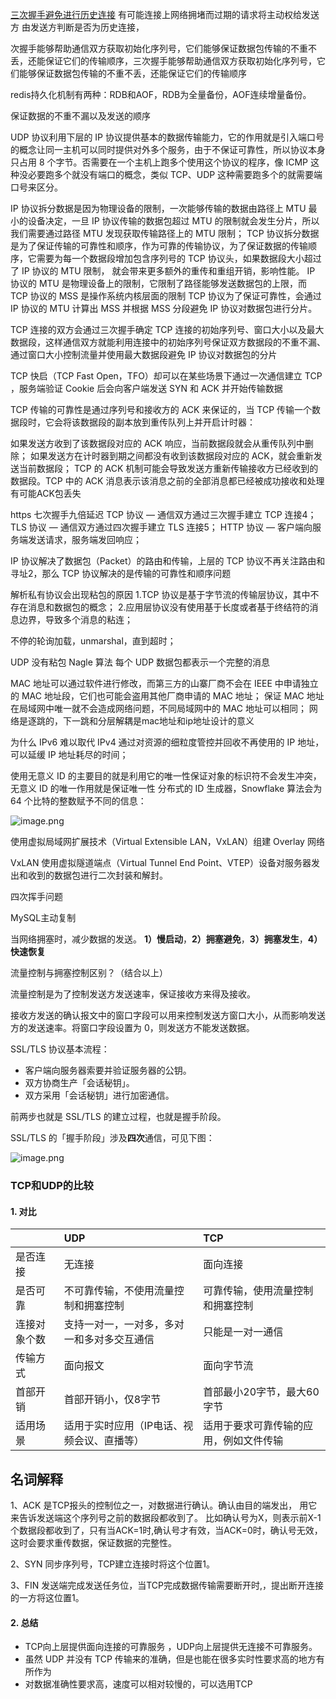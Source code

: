[三次握手避免进行历史连接]() 有可能连接上网络拥堵而过期的请求将主动权给发送方 由发送方判断是否为历史连接，

次握手能够帮助通信双方获取初始化序列号，它们能够保证数据包传输的不重不丢，还能保证它们的传输顺序，三次握手能够帮助通信双方获取初始化序列号，它们能够保证数据包传输的不重不丢，还能保证它们的传输顺序

redis持久化机制有两种：RDB和AOF，RDB为全量备份，AOF连续增量备份。

保证数据的不重不漏以及发送的顺序

UDP 协议利用下层的 IP 协议提供基本的数据传输能力，它的作用就是引入端口号的概念让同一主机可以同时提供对外多个服务，由于不保证可靠性，所以协议本身只占用 8 个字节。否需要在一个主机上跑多个使用这个协议的程序，像 ICMP 这种没必要跑多个就没有端口的概念，类似 TCP、UDP 这种需要跑多个的就需要端口号来区分。

IP 协议拆分数据是因为物理设备的限制，一次能够传输的数据由路径上 MTU 最小的设备决定，一旦 IP 协议传输的数据包超过 MTU 的限制就会发生分片，所以我们需要通过路径 MTU 发现获取传输路径上的 MTU 限制；
TCP 协议拆分数据是为了保证传输的可靠性和顺序，作为可靠的传输协议，为了保证数据的传输顺序，它需要为每一个数据段增加包含序列号的 TCP 协议头，如果数据段大小超过了 IP 协议的 MTU 限制， 就会带来更多额外的重传和重组开销，影响性能。
IP 协议的 MTU 是物理设备上的限制，它限制了路径能够发送数据包的上限，而 TCP 协议的 MSS 是操作系统内核层面的限制
TCP 协议为了保证可靠性，会通过 IP 协议的 MTU 计算出 MSS 并根据 MSS 分段避免 IP 协议对数据包进行分片。

TCP 连接的双方会通过三次握手确定 TCP 连接的初始序列号、窗口大小以及最大数据段，这样通信双方就能利用连接中的初始序列号保证双方数据段的不重不漏、通过窗口大小控制流量并使用最大数据段避免 IP 协议对数据包的分片

TCP 快启（TCP Fast Open，TFO）却可以在某些场景下通过一次通信建立 TCP ，服务端验证 Cookie 后会向客户端发送 SYN 和 ACK 并开始传输数据

TCP 传输的可靠性是通过序列号和接收方的 ACK 来保证的，当 TCP 传输一个数据段时，它会将该数据段的副本放到重传队列上并开启计时器：

如果发送方收到了该数据段对应的 ACK 响应，当前数据段就会从重传队列中删除；
如果发送方在计时器到期之间都没有收到该数据段对应的 ACK，就会重新发送当前数据段；
TCP 的 ACK 机制可能会导致发送方重新传输接收方已经收到的数据段。TCP 中的 ACK 消息表示该消息之前的全部消息都已经被成功接收和处理 有可能ACK包丢失


https 七次握手九倍延迟
TCP 协议 — 通信双方通过三次握手建立 TCP 连接4；
TLS 协议 — 通信双方通过四次握手建立 TLS 连接5；
HTTP 协议 — 客户端向服务端发送请求，服务端发回响应；

IP 协议解决了数据包（Packet）的路由和传输，上层的 TCP 协议不再关注路由和寻址2，那么 TCP 协议解决的是传输的可靠性和顺序问题

解析私有协议会出现粘包的原因
1.TCP 协议是基于字节流的传输层协议，其中不存在消息和数据包的概念；
2.应用层协议没有使用基于长度或者基于终结符的消息边界，导致多个消息的粘连；

不停的轮询加载，unmarshal，直到超时；

UDP 没有粘包 Nagle 算法
每个 UDP 数据包都表示一个完整的消息


MAC 地址可以通过软件进行修改，而第三方的山寨厂商不会在 IEEE 中申请独立的 MAC 地址段，它们也可能会盗用其他厂商申请的 MAC 地址；
保证 MAC 地址在局域网中唯一就不会造成网络问题，不同局域网中的 MAC 地址可以相同；
网络是逐跳的，下一跳和分层解耦是mac地址和ip地址设计的意义

为什么 IPv6 难以取代 IPv4
通过对资源的细粒度管控并回收不再使用的 IP 地址，可以延缓 IP 地址耗尽的时间；

使用无意义 ID 的主要目的就是利用它的唯一性保证对象的标识符不会发生冲突，无意义 ID 的唯一作用就是保证唯一性
分布式的 ID 生成器，Snowflake 算法会为 64 个比特的整数赋予不同的信息：

![image.png](http://ww1.sinaimg.cn/large/007oj4nPly1gqmocjlfcaj30h4097q3b.jpg)

使用虚拟局域网扩展技术（Virtual Extensible LAN，VxLAN）组建 Overlay 网络

VxLAN 使用虚拟隧道端点（Virtual Tunnel End Point、VTEP）设备对服务器发出和收到的数据包进行二次封装和解封。

四次挥手问题

MySQL主动复制

当网络拥塞时，减少数据的发送。 **1）慢启动**，**2）拥塞避免**，**3）拥塞发生**，**4）快速恢复**

流量控制与拥塞控制区别？（结合以上）

流量控制是为了控制发送方发送速率，保证接收方来得及接收。

接收方发送的确认报文中的窗口字段可以用来控制发送方窗口大小，从而影响发送方的发送速率。将窗口字段设置为 0，则发送方不能发送数据。

SSL/TLS 协议基本流程：

- 客户端向服务器索要并验证服务器的公钥。
- 双方协商生产「会话秘钥」。
- 双方采用「会话秘钥」进行加密通信。

前两步也就是 SSL/TLS 的建立过程，也就是握手阶段。

SSL/TLS 的「握手阶段」涉及**四次**通信，可见下图：

![image.png](http://ww1.sinaimg.cn/large/007oj4nPly1gqmocxxxswj30tr0r5tl9.jpg)

### TCP和UDP的比较

#### 1. 对比

|              | UDP                                        | TCP                                    |
| :----------- | :----------------------------------------- | :------------------------------------- |
| 是否连接     | 无连接                                     | 面向连接                               |
| 是否可靠     | 不可靠传输，不使用流量控制和拥塞控制       | 可靠传输，使用流量控制和拥塞控制       |
| 连接对象个数 | 支持一对一，一对多，多对一和多对多交互通信 | 只能是一对一通信                       |
| 传输方式     | 面向报文                                   | 面向字节流                             |
| 首部开销     | 首部开销小，仅8字节                        | 首部最小20字节，最大60字节             |
| 适用场景     | 适用于实时应用（IP电话、视频会议、直播等） | 适用于要求可靠传输的应用，例如文件传输 |

## 名词解释

1、ACK 是TCP报头的控制位之一，对数据进行确认。确认由目的端发出， 用它来告诉发送端这个序列号之前的数据段都收到了。 比如确认号为X，则表示前X-1个数据段都收到了，只有当ACK=1时,确认号才有效，当ACK=0时，确认号无效，这时会要求重传数据，保证数据的完整性。

2、SYN 同步序列号，TCP建立连接时将这个位置1。

3、FIN 发送端完成发送任务位，当TCP完成数据传输需要断开时,，提出断开连接的一方将这位置1。

#### 2. 总结

- TCP向上层提供面向连接的可靠服务 ，UDP向上层提供无连接不可靠服务。
- 虽然 UDP 并没有 TCP 传输来的准确，但是也能在很多实时性要求高的地方有所作为
- 对数据准确性要求高，速度可以相对较慢的，可以选用TCP
